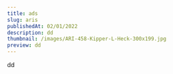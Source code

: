 ```yaml
---
title: ads
slug: aris
publishedAt: 02/01/2022
description: dd
thumbnail: /images/ARI-458-Kipper-L-Heck-300x199.jpg
preview: dd
---
```

dd